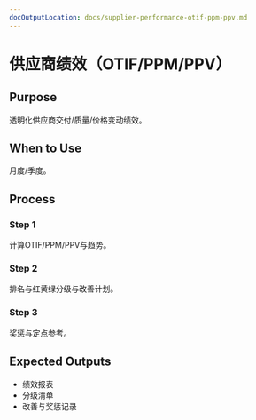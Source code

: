 ```yaml
---
docOutputLocation: docs/supplier-performance-otif-ppm-ppv.md
---
```


# 供应商绩效（OTIF/PPM/PPV）

## Purpose

透明化供应商交付/质量/价格变动绩效。

## When to Use

月度/季度。

## Process

### Step 1

计算OTIF/PPM/PPV与趋势。

### Step 2

排名与红黄绿分级与改善计划。

### Step 3

奖惩与定点参考。

## Expected Outputs

- 绩效报表
- 分级清单
- 改善与奖惩记录
